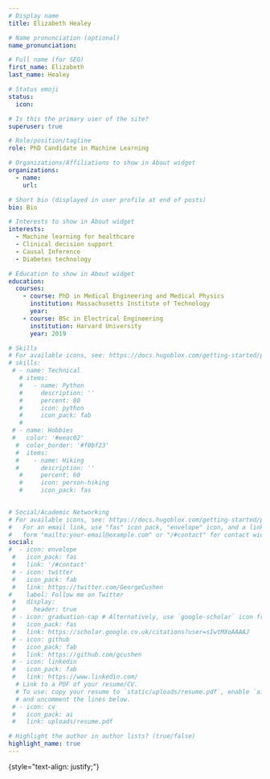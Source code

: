 ```yaml
---
# Display name
title: Elizabeth Healey

# Name pronunciation (optional)
name_pronunciation: 

# Full name (for SEO)
first_name: Elizabeth
last_name: Healey

# Status emoji
status:
  icon: 

# Is this the primary user of the site?
superuser: true

# Role/position/tagline
role: PhD Candidate in Machine Learning

# Organizations/Affiliations to show in About widget
organizations: 
  - name: 
    url:

# Short bio (displayed in user profile at end of posts)
bio: Bio

# Interests to show in About widget
interests:
  - Machine learning for healthcare
  - Clinical decision support
  - Causal Inference
  - Diabetes technology

# Education to show in About widget
education:
  courses:
    - course: PhD in Medical Engineering and Medical Physics
      institution: Massachusetts Institute of Technology
      year: 
    - course: BSc in Electrical Engineering
      institution: Harvard University
      year: 2019

# Skills
# For available icons, see: https://docs.hugoblox.com/getting-started/page-builder/#icons
# skills:
 # - name: Technical
   # items:
   #   - name: Python
   #     description: ''
   #     percent: 80
   #     icon: python
   #     icon_pack: fab
   #   
 # - name: Hobbies
 #   color: '#eeac02'
  #  color_border: '#f0bf23'
  #  items:
  #    - name: Hiking
  #      description: ''
   #     percent: 60
   #     icon: person-hiking
   #     icon_pack: fas
      

# Social/Academic Networking
# For available icons, see: https://docs.hugoblox.com/getting-started/page-builder/#icons
#   For an email link, use "fas" icon pack, "envelope" icon, and a link in the
#   form "mailto:your-email@example.com" or "/#contact" for contact widget.
social:
#  - icon: envelope
 #   icon_pack: fas
 #   link: '/#contact'
 # - icon: twitter
 #   icon_pack: fab
 #   link: https://twitter.com/GeorgeCushen
#    label: Follow me on Twitter
 #   display:
 #     header: true
 # - icon: graduation-cap # Alternatively, use `google-scholar` icon from `ai` icon pack
 #   icon_pack: fas
 #   link: https://scholar.google.co.uk/citations?user=sIwtMXoAAAAJ
 # - icon: github
 #   icon_pack: fab
 #   link: https://github.com/gcushen
 # - icon: linkedin
 #   icon_pack: fab
 #   link: https://www.linkedin.com/
  # Link to a PDF of your resume/CV.
  # To use: copy your resume to `static/uploads/resume.pdf`, enable `ai` icons in `params.yaml`,
  # and uncomment the lines below.
 # - icon: cv
 #   icon_pack: ai
 #   link: uploads/resume.pdf

# Highlight the author in author lists? (true/false)
highlight_name: true
---
```



{style="text-align: justify;"}
